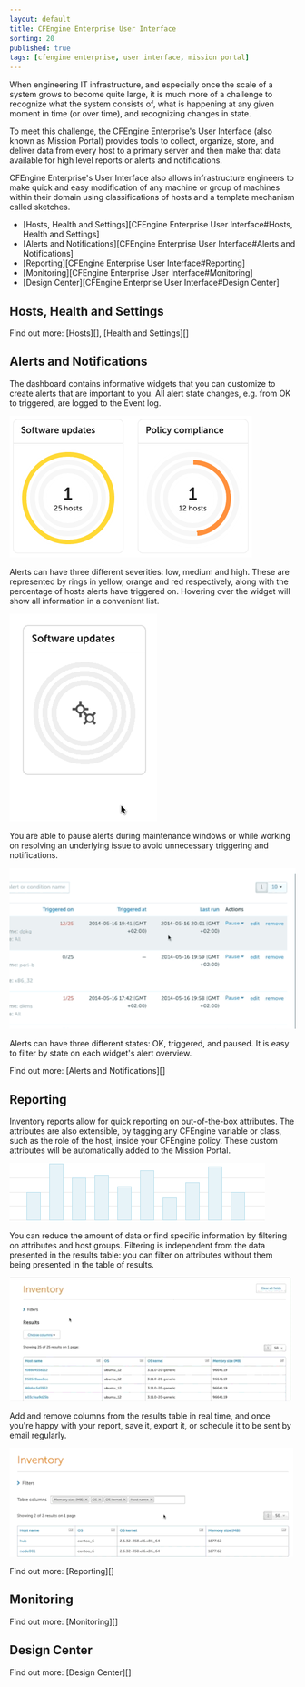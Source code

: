 ```yaml
---
layout: default
title: CFEngine Enterprise User Interface
sorting: 20
published: true
tags: [cfengine enterprise, user interface, mission portal]
---
```


When engineering IT infrastructure, and especially once the scale of a system grows to become quite large, it is much more of a challenge to recognize what the system consists of, what is happening at any given moment in time (or over time), and recognizing changes in state.

To meet this challenge, the CFEngine Enterprise's User Interface (also known as Mission Portal) provides tools to collect, organize, store, and deliver data from every host to a primary server and then make that data available for high level reports or alerts and notifications.

CFEngine Enterprise's User Interface also allows infrastructure engineers to make quick and easy modification of any machine or group of machines within their domain using classifications of hosts and a template mechanism called sketches.

* [Hosts, Health and Settings][CFEngine Enterprise User Interface#Hosts, Health and Settings]
* [Alerts and Notifications][CFEngine Enterprise User Interface#Alerts and Notifications]
* [Reporting][CFEngine Enterprise User Interface#Reporting]
* [Monitoring][CFEngine Enterprise User Interface#Monitoring]
* [Design Center][CFEngine Enterprise User Interface#Design Center]

## Hosts, Health and Settings ##

Find out more: [Hosts][], [Health and Settings][]

## Alerts and Notifications ##

The dashboard contains informative widgets that you can customize to create alerts that are important to you. All alert state changes, e.g. from OK to triggered, are logged to the Event log.

![Enterprise UI Alerts](welcome_2nd_screen.png)


Alerts can have three different severities: low, medium and high. These are represented by rings in yellow, orange and red respectively, along with the percentage of hosts alerts have triggered on. Hovering over the widget will show all information in a convenient list.

![Enterprise UI Alerts](widget_1.gif)


You are able to pause alerts during maintenance windows or while working on resolving an underlying issue to avoid unnecessary triggering and notifications.

![Enterprise UI Alerts](pause_alerts.gif)

Alerts can have three different states: OK, triggered, and paused. It is easy to filter by state on each widget's alert overview.

Find out more: [Alerts and Notifications][]

## Reporting ##

Inventory reports allow for quick reporting on out-of-the-box attributes. The attributes are also extensible, by tagging any CFEngine variable or class, such as the role of the host, inside your CFEngine policy. These custom attributes will be automatically added to the Mission Portal.

![Enterprise UI Reporting](inventory-hover.png)

You can reduce the amount of data or find specific information by filtering on attributes and host groups. Filtering is independent from the data presented in the results table: you can filter on attributes without them being presented in the table of results.

![Enterprise UI Reporting](inventory_filter.gif)

Add and remove columns from the results table in real time, and once you're happy with your report, save it, export it, or schedule it to be sent by email regularly.

![Enterprise API Overview](add_columns.gif)

Find out more: [Reporting][]

## Monitoring ##		

Find out more: [Monitoring][]

## Design Center ##

Find out more: [Design Center][]










